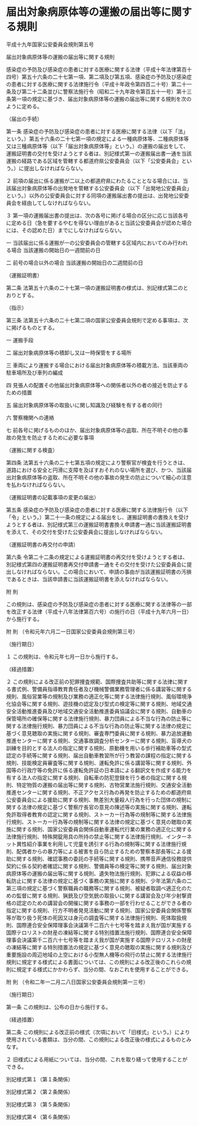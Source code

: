 # 届出対象病原体等の運搬の届出等に関する規則

平成十九年国家公安委員会規則第五号

届出対象病原体等の運搬の届出等に関する規則

感染症の予防及び感染症の患者に対する医療に関する法律（平成十年法律第百十四号）第五十六条の二十七第一項、第二項及び第五項、感染症の予防及び感染症の患者に対する医療に関する法律施行令（平成十年政令第四百二十号）第二十一条及び第二十二条並びに警察法施行令（昭和二十九年政令第百五十一号）第十三条第一項の規定に基づき、届出対象病原体等の運搬の届出等に関する規則を次のように定める。

（届出の手続）

第一条 感染症の予防及び感染症の患者に対する医療に関する法律（以下「法」という。）第五十六条の二十七第一項の規定による一種病原体等、二種病原体等又は三種病原体等（以下「届出対象病原体等」という。）の運搬の届出をして、運搬証明書の交付を受けようとする者は、別記様式第一の運搬届出書一通を当該運搬の経路である区域を管轄する都道府県公安委員会（以下「公安委員会」という。）に提出しなければならない。

２ 前項の届出に係る運搬が二以上の都道府県にわたることとなる場合には、当該届出対象病原体等の出発地を管轄する公安委員会（以下「出発地公安委員会」という。）以外の公安委員会に対する同項の運搬届出書の提出は、出発地公安委員会を経由してしなければならない。

３ 第一項の運搬届出書の提出は、次の各号に掲げる場合の区分に応じ当該各号に定める日（急を要するやむを得ない理由があると当該公安委員会が認めた場合には、その認めた日）までにしなければならない。

一 当該届出に係る運搬が一の公安委員会の管轄する区域内においてのみ行われる場合 当該運搬の開始日の一週間前の日

二 前号の場合以外の場合 当該運搬の開始日の二週間前の日

（運搬証明書）

第二条 法第五十六条の二十七第一項の運搬証明書の様式は、別記様式第二のとおりとする。

（指示）

第三条 法第五十六条の二十七第二項の国家公安委員会規則で定める事項は、次に掲げるものとする。

一 運搬手段

二 届出対象病原体等の積卸し又は一時保管をする場所

三 車両により運搬する場合における届出対象病原体等の積載方法、当該車両の駐車場所及び車列の編成

四 見張人の配置その他届出対象病原体等への関係者以外の者の接近を防止するための措置

五 届出対象病原体等の取扱いに関し知識及び経験を有する者の同行

六 警察機関への連絡

七 前各号に掲げるもののほか、届出対象病原体等の盗取、所在不明その他の事故の発生を防止するために必要な事項

（運搬に関する検査）

第四条 法第五十六条の二十七第五項の規定により警察官が検査を行うときは、道路における安全と円滑に支障を及ぼすおそれのない場所を選び、かつ、当該届出対象病原体等の盗取、所在不明その他の事故の発生の防止について細心の注意を払わなければならない。

（運搬証明書の記載事項の変更の届出）

第五条 感染症の予防及び感染症の患者に対する医療に関する法律施行令（以下「令」という。）第二十一条の規定による届出をし、運搬証明書の書換えを受けようとする者は、別記様式第三の運搬証明書書換え申請書一通に当該運搬証明書を添えて、その交付を受けた公安委員会に提出しなければならない。

（運搬証明書の再交付の申請）

第六条 令第二十二条の規定による運搬証明書の再交付を受けようとする者は、別記様式第四の運搬証明書再交付申請書一通をその交付を受けた公安委員会に提出しなければならない。この場合において、申請の事由が当該運搬証明書の汚損であるときは、当該申請書に当該運搬証明書を添えなければならない。

附 則

この規則は、感染症の予防及び感染症の患者に対する医療に関する法律等の一部を改正する法律（平成十八年法律第百六号）の施行の日（平成十九年六月一日）から施行する。

附 則 （令和元年六月二一日国家公安委員会規則第三号）

（施行期日）

１ この規則は、令和元年七月一日から施行する。

（経過措置）

２ この規則による改正前の犯罪捜査規範、国際捜査共助等に関する法律に関する書式例、警備員指導教育責任者及び機械警備業務管理者に係る講習等に関する規則、風俗営業等の規制及び業務の適正化等に関する法律施行規則、風俗環境浄化協会等に関する規則、遊技機の認定及び型式の検定等に関する規則、地域交通安全活動推進委員及び地域交通安全活動推進委員協議会に関する規則、自動車の保管場所の確保等に関する法律施行規則、暴力団員による不当な行為の防止等に関する法律施行規則、暴力団員による不当な行為の防止等に関する法律の規定に基づく意見聴取の実施に関する規則、審査専門委員に関する規則、暴力追放運動推進センターに関する規則、交通事故調査分析センターに関する規則、盲導犬の訓練を目的とする法人の指定に関する規則、原動機を用いる歩行補助車等の型式認定の手続等に関する規則、届出自動車教習所が行う教習の課程の指定に関する規則、技能検定員審査等に関する規則、運転免許に係る講習等に関する規則、外国等の行政庁等の免許に係る運転免許証の日本語による翻訳文を作成する能力を有する法人の指定に関する規則、自転車の防犯登録を行う者の指定に関する規則、特定物質の運搬の届出等に関する規則、古物営業法施行規則、交通安全活動推進センターに関する規則、不正アクセス行為の再発を防止するための都道府県公安委員会による援助に関する規則、無差別大量殺人行為を行った団体の規制に関する法律の規定に基づく警察庁長官の意見の陳述等の実施に関する規則、運転免許取得者教育の認定に関する規則、ストーカー行為等の規制等に関する法律施行規則、ストーカー行為等の規制等に関する法律の規定に基づく意見の聴取の実施に関する規則、国家公安委員会関係自動車運転代行業の業務の適正化に関する法律施行規則、特殊開錠用具の所持の禁止等に関する法律施行規則、インターネット異性紹介事業を利用して児童を誘引する行為の規制等に関する法律施行規則、配偶者からの暴力等による被害を自ら防止するための警察本部長等による援助に関する規則、確認事務の委託の手続等に関する規則、携帯音声通信役務提供契約に係る契約者確認に関する規則、警備員等の検定等に関する規則、届出対象病原体等の運搬の届出等に関する規則、遺失物法施行規則、犯罪による収益の移転防止に関する法律の規定に基づく事務の実施に関する規則、少年法第六条の二第三項の規定に基づく警察職員の職務等に関する規則、被疑者取調べ適正化のための監督に関する規則、猟銃及び空気銃の取扱いに関する講習会及び年少射撃資格の認定のための講習会の開催に関する事務の一部を行わせることができる者の指定に関する規則、行方不明者発見活動に関する規則、国家公安委員会関係警察等が取り扱う死体の死因又は身元の調査等に関する法律施行規則、死体取扱規則、国際連合安全保障理事会決議第千二百六十七号等を踏まえ我が国が実施する国際テロリストの財産の凍結等に関する特別措置法施行規則、国際連合安全保障理事会決議第千二百六十七号等を踏まえ我が国が実施する国際テロリストの財産の凍結等に関する特別措置法の規定に基づく意見の聴取の実施に関する規則及び重要施設の周辺地域の上空における小型無人機等の飛行の禁止に関する法律施行規則に規定する様式による書面については、この規則による改正後のこれらの規則に規定する様式にかかわらず、当分の間、なおこれを使用することができる。

附 則 （令和二年一二月二八日国家公安委員会規則第一三号）

（施行期日）

第一条 この規則は、公布の日から施行する。

（経過措置）

第二条 この規則による改正前の様式（次項において「旧様式」という。）により使用されている書類は、当分の間、この規則による改正後の様式によるものとみなす。

２ 旧様式による用紙については、当分の間、これを取り繕って使用することができる。

別記様式第１（第１条関係）

[](/./pict/H19F30301000005_2102031702_001.pdf)

別記様式第２（第２条関係）

[](/./pict/H19F30301000005_2102031702_002.pdf)

別記様式第３（第５条関係）

[](/./pict/H19F30301000005_2102031702_003.pdf)

別記様式第４（第６条関係）

[](/./pict/H19F30301000005_2102031702_004.pdf)
